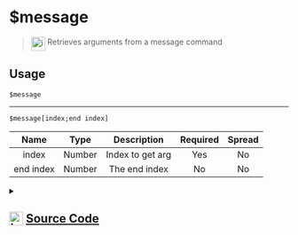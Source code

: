 # $message
> <img align="top" src="https://upload.wikimedia.org/wikipedia/commons/thumb/e/e4/Infobox_info_icon.svg/160px-Infobox_info_icon.svg.png?20150409153300" alt="image" width="25" height="auto"> Retrieves arguments from a message command
## Usage
```
$message
```
---
```
$message[index;end index]
```
| Name | Type | Description | Required | Spread
| :---: | :---: | :---: | :---: | :---: |
index | Number | Index to get arg | Yes | No
end index | Number | The end index | No | No
<details>
<summary>
    
## <img align="top" src="https://cdn4.iconfinder.com/data/icons/iconsimple-logotypes/512/github-512.png" alt="image" width="25" height="auto">  [Source Code](https://github.com/tryforge/ForgeScript-V2/blob/main/src/native/message.ts)
    
</summary>
    
```ts
import { ArgType, NativeFunction } from "../structures/@internal/NativeFunction"
import { Return } from "../structures/@internal/Return"

export default new NativeFunction({
    name: "$message",
    version: "1.0.0",
    description: "Retrieves arguments from a message command",
    args: [
        {
            name: "index",
            description: "Index to get arg",
            type: ArgType.Number,
            required: true,
            rest: false,
        },
        {
            name: "end index",
            description: "The end index",
            rest: false,
            type: ArgType.Number,
        },
    ],
    brackets: false,
    unwrap: true,
    execute(ctx, [index, end]) {
        if (this.hasFields) {
            return this.success(end ? ctx.args.slice(index, end).join(" ") : ctx.args[index])
        }
        return this.success(ctx.args.join(" "))
    },
})

```
    
</details>
